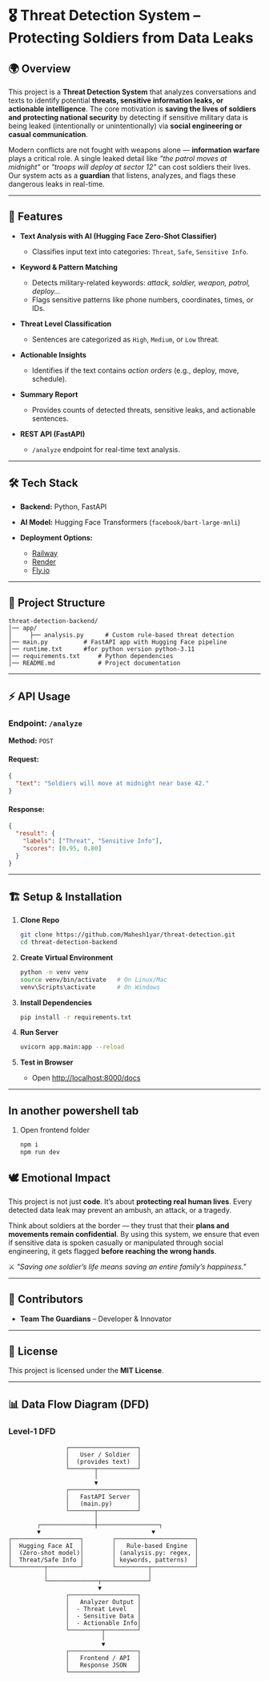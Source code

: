 # 🎖️ Threat Detection System – Protecting Soldiers from Data Leaks

## 🌍 Overview

This project is a **Threat Detection System** that analyzes conversations and texts to identify potential **threats, sensitive information leaks, or actionable intelligence**.
The core motivation is **saving the lives of soldiers and protecting national security** by detecting if sensitive military data is being leaked (intentionally or unintentionally) via **social engineering or casual communication**.

Modern conflicts are not fought with weapons alone — **information warfare** plays a critical role.
A single leaked detail like *"the patrol moves at midnight"* or *"troops will deploy at sector 12"* can cost soldiers their lives.
Our system acts as a **guardian** that listens, analyzes, and flags these dangerous leaks in real-time.

---

## 🚀 Features

* **Text Analysis with AI (Hugging Face Zero-Shot Classifier)**

  * Classifies input text into categories: `Threat`, `Safe`, `Sensitive Info`.
* **Keyword & Pattern Matching**

  * Detects military-related keywords: *attack, soldier, weapon, patrol, deploy...*
  * Flags sensitive patterns like phone numbers, coordinates, times, or IDs.
* **Threat Level Classification**

  * Sentences are categorized as `High`, `Medium`, or `Low` threat.
* **Actionable Insights**

  * Identifies if the text contains *action orders* (e.g., deploy, move, schedule).
* **Summary Report**

  * Provides counts of detected threats, sensitive leaks, and actionable sentences.
* **REST API (FastAPI)**

  * `/analyze` endpoint for real-time text analysis.

---

## 🛠️ Tech Stack

* **Backend:** Python, FastAPI
* **AI Model:** Hugging Face Transformers (`facebook/bart-large-mnli`)
* **Deployment Options:**

  * [Railway](https://railway.app/)
  * [Render](https://render.com/)
  * [Fly.io](https://fly.io/)

---

## 📂 Project Structure

```
threat-detection-backend/
│── app/
│     ├── analysis.py      # Custom rule-based threat detection
│── main.py          # FastAPI app with Hugging Face pipeline   
│── runtime.txt      #for python version python-3.11
│── requirements.txt     # Python dependencies
│── README.md            # Project documentation
```

---

## ⚡ API Usage

### Endpoint: `/analyze`

**Method:** `POST`

#### Request:

```json
{
  "text": "Soldiers will move at midnight near base 42."
}
```

#### Response:

```json
{
  "result": {
    "labels": ["Threat", "Sensitive Info"],
    "scores": [0.95, 0.80]
  }
}
```

---

## 🏗️ Setup & Installation

1. **Clone Repo**

   ```bash
   git clone https://github.com/Mahesh1yar/threat-detection.git
   cd threat-detection-backend
   ```

2. **Create Virtual Environment**

   ```bash
   python -m venv venv
   source venv/bin/activate   # On Linux/Mac
   venv\Scripts\activate      # On Windows
   ```

3. **Install Dependencies**

   ```bash
   pip install -r requirements.txt
   ```

4. **Run Server**

   ```bash
   uvicorn app.main:app --reload
   ```

5. **Test in Browser**

   * Open [http://localhost:8000/docs](http://localhost:8000/docs)

---
In another powershell tab 
---
1. Open frontend folder
    ```bash
    npm i 
    npm run dev   
   ```

## 🕊️ Emotional Impact

This project is not just **code**.
It’s about **protecting real human lives**.
Every detected data leak may prevent an ambush, an attack, or a tragedy.

Think about soldiers at the border — they trust that their **plans and movements remain confidential**.
By using this system, we ensure that even if sensitive data is spoken casually or manipulated through social engineering, it gets flagged **before reaching the wrong hands**.

⚔️ *"Saving one soldier’s life means saving an entire family’s happiness."*

---

## 👥 Contributors

* **Team The Guardians** – Developer & Innovator

---

## 📜 License

This project is licensed under the **MIT License**.

---

## 📊 Data Flow Diagram (DFD)

### Level-1 DFD

```
                ┌───────────────────┐
                │   User / Soldier  │
                │  (provides text)  │
                └───────┬───────────┘
                        │
                        ▼
                ┌───────────────────┐
                │   FastAPI Server  │
                │   (main.py)       │
                └───────┬───────────┘
                        │
        ┌───────────────┼─────────────────┐
        ▼                               ▼
┌───────────────────┐        ┌──────────────────────┐
│  Hugging Face AI  │        │   Rule-based Engine  │
│  (Zero-shot model)│        │ (analysis.py: regex, │
│  Threat/Safe Info │        │ keywords, patterns)  │
└─────────┬─────────┘        └─────────┬────────────┘
          │                            │
          └──────────────┬─────────────┘
                         ▼
                ┌───────────────────┐
                │   Analyzer Output │
                │  - Threat Level   │
                │  - Sensitive Data │
                │  - Actionable Info│
                └─────────┬─────────┘
                          │
                          ▼
                ┌───────────────────┐
                │   Frontend / API  │
                │   Response JSON   │
                └───────────────────┘
```
